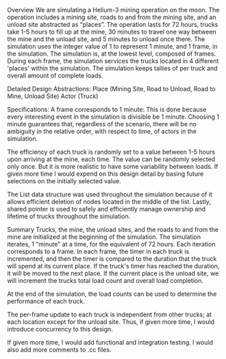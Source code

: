 Overview
We are simulating a Helium-3 mining operation on the moon. The operation includes
a mining site, roads to and from the mining site, and an unload site abstracted as “places”. 
The operation lasts for 72 hours, trucks take 1-5 hours to fill up at the mine, 30 minutes 
to travel one way between the mine and the unload site, and 5 minutes to unload once
there. The simulation uses the integer value of 1 to represent 1 minute, and 1 frame,
in the simulation. The simulation is, at the lowest level, composed of frames. During
each frame, the simulation services the trucks located in 4 different 'places' within
the simulation. The simulation keeps tallies of per truck and overall amount of 
complete loads.

Detailed Design
Abstractions: 
Place (Mining Site, Road to Unload, Road to Mine, Unload Site)
Actor (Truck)

Specifications:
A frame corresponds to 1 minute: This is done because every interesting event in the
simulation is divisible be 1 minute. Choosing 1 minute guarantees that, regardless
of the scenario, there will be no ambiguity in the relative order, with respect to time,
of actors in the simulation.

The efficiency of each truck is randomly set to a value between 1-5 hours upon arriving
at the mine, each time. The value can be randomly selected only once. But it is more 
realistic to have some variability between loads. If given more time I would expend on this 
design detail by basing future selections on the initially selected value.

The List data structure was used throughout the simulation because of it allows efficient 
deletion of nodes located in the middle of the list. Lastly, shared pointer is used to safely 
and efficiently manage ownership and lifetime of trucks throughout the simulation.

Summary
Trucks, the mine, the unload sites, and the roads to and from the mine are initialized at 
the beginning of the simulation. The simulation iterates, 1 "minute" at a time, for the 
equivalent of 72 hours. Each iteration corresponds to a frame. In each frame, the timer 
in each truck is incremented, and then the timer is compared to
the duration that the truck will spend at its current place. If the truck's timer
has reached the duration, it will be moved to the next place. If the current 
place is the unload site, we will increment the trucks total load count and overall load 
completion. 

At the end of the simulation, the load counts can be used to determine the performance
of each truck.

The per-frame update to each truck is independent from other trucks; at each location 
except for the unload site. Thus, if given more time, I would introduce concurrency to this 
design. 

If given more time, I would add functional and integration testing. I would also add more
comments to .cc files.